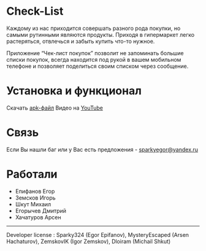 # Check-List
Каждому из нас приходится совершать разного рода покупки, но самыми рутинными являются продукты. Приходя в гипермаркет легко растеряться, отвлечься и забыть купить что-то нужное. 

Приложение “Чек-лист покупок” позволит не запоминать большие списки покупок, всегда находится под рукой в вашем мобильном телефоне и позволяет поделиться своим списком через сообщение. 
# Установка и функционал
Скачать [apk-файл](https://drive.google.com/file/d/1qTbrozHUmmuOgfhy4eTP--hGJdWX-EDT/view?usp=share_link)
Видео на [YouTube](https://youtube.com/shorts/JlSynExMQ6U?feature=share)
# Связь
Если Вы нашли баг или у Вас есть предложения - sparkyegor@yandex.ru
# Работали
- Епифанов Егор
- Земсков Игорь
- Шкут Михаил
- Егорычев Дмитрий
- Хачатуров Арсен
___
Developer license : Sparky324 (Egor Epifanov), MysteryEscaped (Arsen Hachaturov), ZemskovIK (Igor Zemskov), Dloiram (Michail Shkut)
